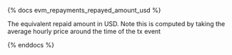 {% docs evm_repayments_repayed_amount_usd %}

The equivalent repaid amount in USD. Note this is computed by taking the average hourly price around the time of the tx event

{% enddocs %}
